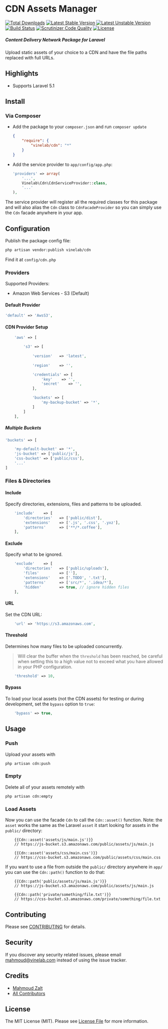 # CDN Assets Manager

[![Total Downloads](https://poser.pugx.org/vinelab/cdn/downloads)](https://packagist.org/packages/vinelab/cdn) 
[![Latest Stable Version](https://poser.pugx.org/vinelab/cdn/v/stable)](https://packagist.org/packages/vinelab/cdn) 
[![Latest Unstable Version](https://poser.pugx.org/vinelab/cdn/v/unstable)](https://packagist.org/packages/vinelab/cdn) 
[![Build Status](https://travis-ci.org/Vinelab/cdn.svg?branch=master)](https://travis-ci.org/Vinelab/cdn)
[![Scrutinizer Code Quality](https://scrutinizer-ci.com/g/Vinelab/cdn/badges/quality-score.png?b=master)](https://scrutinizer-ci.com/g/Vinelab/cdn/?branch=master)
[![License](https://poser.pugx.org/vinelab/cdn/license)](https://packagist.org/packages/vinelab/cdn)


##### Content Delivery Network Package for Laravel

Upload static assets of your choice to a CDN and have the file paths replaced with full URLs.




## Highlights

- Supports Laravel 5.1





## Install

### Via Composer

- Add the package to your `composer.json` and run `composer update`

    ```json
    {
        "require": {
            "vinelab/cdn": "*"
        }
    }
    ```

- Add the service provider to `app/config/app.php`:

    ```php
    'providers' => array(
        '...',
        Vinelab\Cdn\CdnServiceProvider::class,
        '...'
    ),
    ```

The service provider will register all the required classes for this package and will also alias
the `Cdn` class to `CdnFacadeProvider` so you can simply use the `Cdn` facade anywhere in your app.

## Configuration

Publish the package config file:

```bash
php artisan vendor:publish vinelab/cdn
```

Find it at `config/cdn.php`

### Providers

Supported Providers:

- Amazon Web Services - S3 (Default)

#### Default Provider
```php
'default' => 'AwsS3',
```

#### CDN Provider Setup

```php
    'aws' => [

        's3' => [
        
        	'version'	=> 'latest',
        	
        	'region'	=> '',

            'credentials' => [
                'key'    => '',
                'secret'    => '',
            ],

            'buckets' => [
                'my-backup-bucket' => '*',
            ]
        ]
    ],
```

##### Multiple Buckets

```php
'buckets' => [

    'my-default-bucket' => '*',
    'js-bucket' => ['public/js'],
    'css-bucket' => ['public/css'],
    '...'
]

```

### Files & Directories

#### Include

Specify directories, extensions, files and patterns to be uploaded.

```php
    'include'    => [
        'directories'   => ['public/dist'],
        'extensions'    => ['.js', '.css', '.yxz'],
        'patterns'      => ['**/*.coffee'],
    ],
```

#### Exclude

Specify what to be ignored.

```php
    'exclude'    => [
        'directories'   => ['public/uploads'],
        'files'         => [''],
        'extensions'    => ['.TODO', '.txt'],
        'patterns'      => ['src/*', '.idea/*'],
        'hidden'        => true, // ignore hidden files
    ],
```

#### URL

Set the CDN URL:

```php
    'url' => 'https://s3.amazonaws.com',
```

#### Threshold
Determines how many files to be uploaded concurrently.

> Will clear the buffer when the `threshold` has been reached, be careful when setting this to a high value
not to exceed what you have allowed in your PHP configuration.

```php
    'threshold' => 10,
```

#### Bypass

To load your local assets (not the CDN assets) for testing or during development, set the `bypass` option to `true`:

```php
    'bypass' => true,
```
## Usage

### Push

Upload your assets with
```dos
php artisan cdn:push
```
### Empty

Delete all of your assets remotely with
```dos
php artisan cdn:empty
```
### Load Assets

Now you can use the facade `Cdn` to call the `Cdn::asset()` function.
Note: the `asset` works the same as the Laravel `asset` it start looking for assets in the `public/` directory:

```blade
    {{Cdn::asset('assets/js/main.js')}}
    // https://js-bucket.s3.amazonaws.com/public/assets/js/main.js

    {{Cdn::asset('assets/css/main.css')}}
    // https://css-bucket.s3.amazonaws.com/public/assets/css/main.css
```

If you want to use a file from outside the `public/` directory anywhere in `app/` you can use the `Cdn::path()` function to do that:

```blade
    {{Cdn::path('public/assets/js/main.js')}}
    // https://js-bucket.s3.amazonaws.com/public/assets/js/main.js

    {{Cdn::path('private/something/file.txt')}}
    // https://css-bucket.s3.amazonaws.com/private/something/file.txt
```












## Contributing

Please see [CONTRIBUTING](https://github.com/Vinelab/cdn/blob/master/CONTRIBUTING.md) for details.

## Security

If you discover any security related issues, please email mahmoud@vinelab.com instead of using the issue tracker.

## Credits

- [Mahmoud Zalt](https://github.com/Mahmoudz)
- [All Contributors](../../contributors)


## License

The MIT License (MIT). Please see [License File](https://github.com/Vinelab/cdn/blob/master/LICENSE) for more information.


